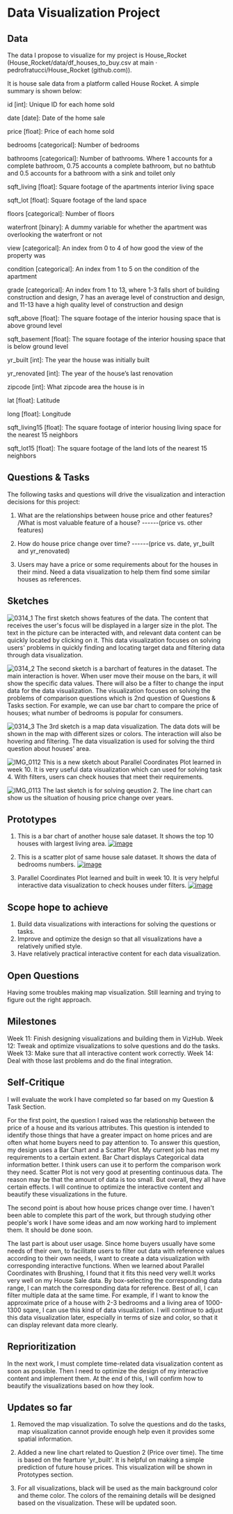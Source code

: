 # Data Visualization Project

## Data

The data I propose to visualize for my project is House_Rocket (House_Rocket/data/df_houses_to_buy.csv at main · pedrofratucci/House_Rocket (github.com)). 

 

It is house sale data from a platform called House Rocket. A simple summary is shown below: 

 

id [int]: Unique ID for each home sold 

date [date]: Date of the home sale 

price [float]: Price of each home sold 

bedrooms [categorical]: Number of bedrooms 

bathrooms [categorical]: Number of bathrooms. Where 1 accounts for a complete bathroom, 0.75 accounts a complete bathroom, but no bathtub and 0.5 accounts for a bathroom with a sink and toilet only 

sqft_living [float]: Square footage of the apartments interior living space 

sqft_lot [float]: Square footage of the land space 

floors [categorical]: Number of floors 

waterfront [binary]: A dummy variable for whether the apartment was overlooking the waterfront or not 

view [categorical]: An index from 0 to 4 of how good the view of the property was 

condition [categorical]: An index from 1 to 5 on the condition of the apartment 

grade [categorical]: An index from 1 to 13, where 1-3 falls short of building construction and design, 7 has an average level of construction and design, and 11-13 have a high quality level of construction and design 

sqft_above [float]: The square footage of the interior housing space that is above ground level 

sqft_basement [float]: The square footage of the interior housing space that is below ground level 

yr_built [int]: The year the house was initially built 

yr_renovated [int]: The year of the house’s last renovation 

zipcode [int]: What zipcode area the house is in 

lat [float]: Latitude 

long [float]: Longitude 

sqft_living15 [float]: The square footage of interior housing living space for the nearest 15 neighbors 

sqft_lot15 [float]: The square footage of the land lots of the nearest 15 neighbors


## Questions & Tasks

The following tasks and questions will drive the visualization and interaction decisions for this project:

 1. What are the relationships between house price and other features?
    /What is most valuable feature of a house?                   ------(price vs. other features)

 2. How do house price change over time?                         ------(price vs. date, yr_built and yr_renovated)

 3. Users may have a price or some requirements about for the houses in their mind. Need a data visualization to help them find some similar houses as references.

## Sketches

![0314_1](https://github.com/RenoBlitz/dataviz-project-proposal-ver1/assets/156150328/7c52a5b2-14de-48de-ba39-4602635a6adf)
The first sketch shows features of the data. The content that receives the user's focus will be displayed in a larger size in the plot. The text in the picture can be interacted with, and relevant data content can be quickly located by clicking on it. This data visualization focuses on solving users' problems in quickly finding and locating target data and filtering data through data visualization.

![0314_2](https://github.com/RenoBlitz/dataviz-project-proposal-ver1/assets/156150328/ca169f69-3322-4e93-a5a8-02fbe31af179)
The second sketch is a barchart of features in the dataset. The main interaction is hover. When user move their mouse on the bars, it will show the specific data values. There will also be a filter to change the input data for the data visualization. The visualization focuses on solving the problems of comparison questions which is 2nd question of Questions & Tasks section. For example, we can use bar chart to compare the price of houses; what number of bedrooms is popular for consumers.

![0314_3](https://github.com/RenoBlitz/dataviz-project-proposal-ver1/assets/156150328/4610e8d7-23d4-4d53-9d30-b22efaeac614)
The 3rd sketch is a map data visualization. The data dots will be shown in the map with different sizes or colors. The interaction will also be hovering and filtering. The data visualization is used for solving the third question about houses' area.

![IMG_0112](https://github.com/RenoBlitz/dataviz-project-proposal-ver2/assets/156150328/e48c6360-b32a-4be6-a4e4-33837b752c44)
This is a new sketch about Parallel Coordinates Plot learned in week 10. It is very useful data visualization which can used for solving task 4. With filters, users can check houses that meet their requirements.

![IMG_0113](https://github.com/RenoBlitz/dataviz-project-proposal-ver2/assets/156150328/86ec0610-bdef-472e-8fac-be16aefdf1d5)
The last sketch is for solving qeustion 2. The line chart can show us the situation of housing price change over years.


## Prototypes

1. This is a bar chart of another house sale dataset. It shows the top 10 houses with largest living area. 
[![image](https://github.com/RenoBlitz/dataviz-project-proposal-ver1/assets/156150328/85bdc6ef-4b2a-44ba-99d4-3fa5f1faa13d)](https://vizhub.com/RenoBlitz/dc6d2e5ee64b4797981647165ab0219a)

2. This is a scatter plot of same house sale dataset. It shows the data of bedrooms numbers.
[![image](https://github.com/RenoBlitz/dataviz-project-proposal-ver1/assets/156150328/66b43d05-a8ed-4183-b67b-4ce8c3cb0303)](https://vizhub.com/RenoBlitz/863d85988dce4e72a29395566ca8b0e5)

3. Parallel Coordinates Plot learned and built in week 10. It is very helpful interactive data visualization to check houses under filters.
[![image](https://github.com/RenoBlitz/dataviz-project-proposal-ver2/assets/156150328/fd36955c-7716-458d-be27-d6523e40eca0)](https://vizhub.com/RenoBlitz/ba9065894b904333896aa25fd933f48b)

## Scope hope to achieve

 1. Build data visualizations with interactions for solving the questions or tasks.
 2. Improve and optimize the design so that all visualizations have a relatively unified style.
 3. Have relatively practical interactive content for each data visualization.


## Open Questions

Having some troubles making map visualization. Still learning and trying to figure out the right approach.

## Milestones

Week 11: Finish designing visualizations and building them in VizHub.
Week 12: Tweak and optimize visualizations to solve questions and do the tasks.
Week 13: Make sure that all interactive content work correctly.
Week 14: Deal with those last problems and do the final integration.

## Self-Critique

I will evaluate the work I have completed so far based on my Question & Task Section. 

For the first point, the question I raised was the relationship between the price of a house and its various attributes. This question is intended to identify those things that have a greater impact on home prices and are often what home buyers need to pay attention to. To answer this question, my design uses a Bar Chart and a Scatter Plot. My current job has met my requirements to a certain extent. Bar Chart displays Categorical data information better. I think users can use it to perform the comparison work they need. Scatter Plot is not very good at presenting continuous data. The reason may be that the amount of data is too small. But overall, they all have certain effects. I will continue to optimize the interactive content and beautify these visualizations in the future.

The second point is about how house prices change over time. I haven't been able to complete this part of the work, but through studying other people's work I have some ideas and am now working hard to implement them. It should be done soon. 

The last part is about user usage. Since home buyers usually have some needs of their own, to facilitate users to filter out data with reference values according to their own needs, I want to create a data visualization with corresponding interactive functions. When we learned about Parallel Coordinates with Brushing, I found that it fits this need very well.It works very well on my House Sale data. By box-selecting the corresponding data range, I can match the corresponding data for reference. Best of all, I can filter multiple data at the same time. For example, if I want to know the approximate price of a house with 2-3 bedrooms and a living area of 1000-1300 sqare, I can use this kind of data visualization. I will continue to adjust this data visualization later, especially in terms of size and color, so that it can display relevant data more clearly.

## Reprioritization

In the next work, I must complete time-related data visualization content as soon as possible. Then I need to optimize the design of my interactive content and implement them. At the end of this, I will confirm how to beautify the visualizations based on how they look.

## Updates so far
1. Removed the map visualization. To solve the questions and do the tasks, map visualization cannot provide enough help even it provides some spatial information.

2. Added a new line chart related to Question 2 (Price over time). The time is based on the fearture 'yr_built'. It is helpful on making a simple prediction of future house prices. This visualization will be shown in Prototypes section.

3. For all visualizations, black will be used as the main background color and theme color. The colors of the remaining details will be designed based on the visualization. These will be updated soon.
